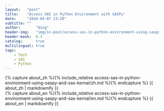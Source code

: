 ```yaml
---
layout:   "post"
title:    "Access SAS in Python Environment with SASPy"
date:     "2018-04-07 23:20"
subtitle: ""
author:       "Qing"
header-img:   "img/in-post/access-sas-in-python-environment-using-saspy-and-sas-kernal/original.png"
header-mask:  0.3
catalog:      true
multilingual: true
tags:
    - Tech
    - SAS
    - Python
---
```

<!-- Chinese Version -->
<div class="zh post-container">
    {% capture about_zh %}{% include_relative access-sas-in-python-environment-using-saspy-and-sas-kernal/zh.md %}{% endcapture %}
    {{ about_zh | markdownify }}
</div>

<!-- English Version -->
<div class="en post-container">
    {% capture about_en %}{% include_relative access-sas-in-python-environment-using-saspy-and-sas-kernal/en.md %}{% endcapture %}
    {{ about_en | markdownify }}
</div>
